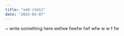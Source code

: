```yaml
---
title: "add-itm11"
date: "2023-03-07"
---
```

\~ write something here.wefwe fwefw fwf wfw w w f   fw   